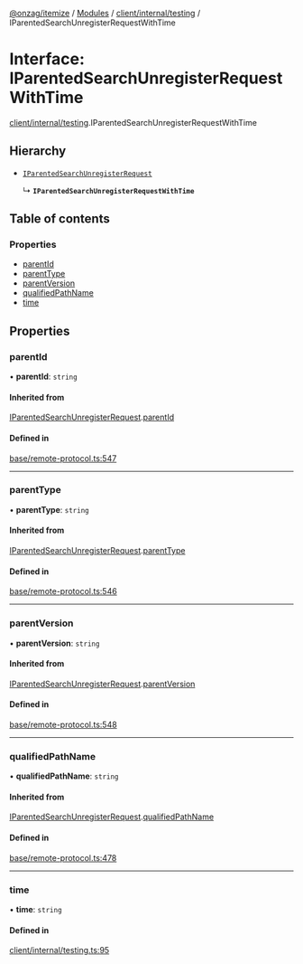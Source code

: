 [@onzag/itemize](../README.md) / [Modules](../modules.md) / [client/internal/testing](../modules/client_internal_testing.md) / IParentedSearchUnregisterRequestWithTime

# Interface: IParentedSearchUnregisterRequestWithTime

[client/internal/testing](../modules/client_internal_testing.md).IParentedSearchUnregisterRequestWithTime

## Hierarchy

- [`IParentedSearchUnregisterRequest`](base_remote_protocol.IParentedSearchUnregisterRequest.md)

  ↳ **`IParentedSearchUnregisterRequestWithTime`**

## Table of contents

### Properties

- [parentId](client_internal_testing.IParentedSearchUnregisterRequestWithTime.md#parentid)
- [parentType](client_internal_testing.IParentedSearchUnregisterRequestWithTime.md#parenttype)
- [parentVersion](client_internal_testing.IParentedSearchUnregisterRequestWithTime.md#parentversion)
- [qualifiedPathName](client_internal_testing.IParentedSearchUnregisterRequestWithTime.md#qualifiedpathname)
- [time](client_internal_testing.IParentedSearchUnregisterRequestWithTime.md#time)

## Properties

### parentId

• **parentId**: `string`

#### Inherited from

[IParentedSearchUnregisterRequest](base_remote_protocol.IParentedSearchUnregisterRequest.md).[parentId](base_remote_protocol.IParentedSearchUnregisterRequest.md#parentid)

#### Defined in

[base/remote-protocol.ts:547](https://github.com/onzag/itemize/blob/a24376ed/base/remote-protocol.ts#L547)

___

### parentType

• **parentType**: `string`

#### Inherited from

[IParentedSearchUnregisterRequest](base_remote_protocol.IParentedSearchUnregisterRequest.md).[parentType](base_remote_protocol.IParentedSearchUnregisterRequest.md#parenttype)

#### Defined in

[base/remote-protocol.ts:546](https://github.com/onzag/itemize/blob/a24376ed/base/remote-protocol.ts#L546)

___

### parentVersion

• **parentVersion**: `string`

#### Inherited from

[IParentedSearchUnregisterRequest](base_remote_protocol.IParentedSearchUnregisterRequest.md).[parentVersion](base_remote_protocol.IParentedSearchUnregisterRequest.md#parentversion)

#### Defined in

[base/remote-protocol.ts:548](https://github.com/onzag/itemize/blob/a24376ed/base/remote-protocol.ts#L548)

___

### qualifiedPathName

• **qualifiedPathName**: `string`

#### Inherited from

[IParentedSearchUnregisterRequest](base_remote_protocol.IParentedSearchUnregisterRequest.md).[qualifiedPathName](base_remote_protocol.IParentedSearchUnregisterRequest.md#qualifiedpathname)

#### Defined in

[base/remote-protocol.ts:478](https://github.com/onzag/itemize/blob/a24376ed/base/remote-protocol.ts#L478)

___

### time

• **time**: `string`

#### Defined in

[client/internal/testing.ts:95](https://github.com/onzag/itemize/blob/a24376ed/client/internal/testing.ts#L95)
